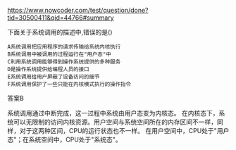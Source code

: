 <https://www.nowcoder.com/test/question/done?tid=30500411&qid=44766#summary>

下面关于系统调用的描述中,错误的是()

```
A系统调用把应用程序的请求传输给系统内核执行
B系统调用中被调用的过程运行在"用户态"中
C利用系统调用能够得到操作系统提供的多种服务
D是操作系统提供给编程人员的接口
E系统调用给用户屏蔽了设备访问的细节
F系统调用保护了一些只能在内核模式执行的操作指令
```

答案B

系统调用通过中断完成，这一过程中系统由用户态变为内核态。 在内核态下，系统可以无限制的访问内核资源。用户空间与系统空间所在的内存区间不一样，同样，对于这两种区间，CPU的运行状态也不一样。 在用户空间中，CPU处于"用户态"；在系统空间中，CPU处于"系统态"。